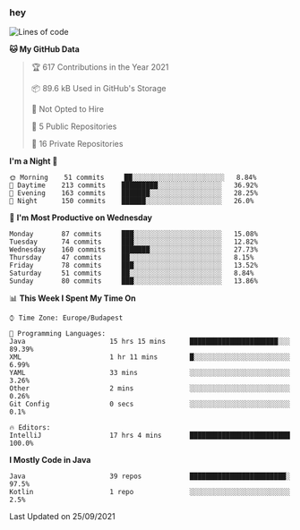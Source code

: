 ### hey

<!--START_SECTION:waka-->
![Lines of code](https://img.shields.io/badge/From%20Hello%20World%20I%27ve%20Written-73843%20lines%20of%20code-blue)

**🐱 My GitHub Data** 

> 🏆 617 Contributions in the Year 2021
 > 
> 📦 89.6 kB Used in GitHub's Storage 
 > 
> 🚫 Not Opted to Hire
 > 
> 📜 5 Public Repositories 
 > 
> 🔑 16 Private Repositories  
 > 
**I'm a Night 🦉** 

```text
🌞 Morning    51 commits     ██░░░░░░░░░░░░░░░░░░░░░░░   8.84% 
🌆 Daytime    213 commits    █████████░░░░░░░░░░░░░░░░   36.92% 
🌃 Evening    163 commits    ███████░░░░░░░░░░░░░░░░░░   28.25% 
🌙 Night      150 commits    ██████░░░░░░░░░░░░░░░░░░░   26.0%

```
📅 **I'm Most Productive on Wednesday** 

```text
Monday       87 commits     ███░░░░░░░░░░░░░░░░░░░░░░   15.08% 
Tuesday      74 commits     ███░░░░░░░░░░░░░░░░░░░░░░   12.82% 
Wednesday    160 commits    ███████░░░░░░░░░░░░░░░░░░   27.73% 
Thursday     47 commits     ██░░░░░░░░░░░░░░░░░░░░░░░   8.15% 
Friday       78 commits     ███░░░░░░░░░░░░░░░░░░░░░░   13.52% 
Saturday     51 commits     ██░░░░░░░░░░░░░░░░░░░░░░░   8.84% 
Sunday       80 commits     ███░░░░░░░░░░░░░░░░░░░░░░   13.86%

```


📊 **This Week I Spent My Time On** 

```text
⌚︎ Time Zone: Europe/Budapest

💬 Programming Languages: 
Java                     15 hrs 15 mins      ██████████████████████░░░   89.39% 
XML                      1 hr 11 mins        █░░░░░░░░░░░░░░░░░░░░░░░░   6.99% 
YAML                     33 mins             ░░░░░░░░░░░░░░░░░░░░░░░░░   3.26% 
Other                    2 mins              ░░░░░░░░░░░░░░░░░░░░░░░░░   0.26% 
Git Config               0 secs              ░░░░░░░░░░░░░░░░░░░░░░░░░   0.1%

🔥 Editors: 
IntelliJ                 17 hrs 4 mins       █████████████████████████   100.0%

```

**I Mostly Code in Java** 

```text
Java                     39 repos            ████████████████████████░   97.5% 
Kotlin                   1 repo              ░░░░░░░░░░░░░░░░░░░░░░░░░   2.5%

```



 Last Updated on 25/09/2021
<!--END_SECTION:waka-->
